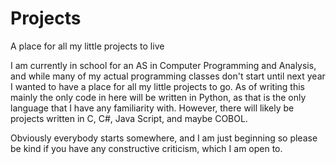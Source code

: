 # Projects
A place for all my little projects to live

I am currently in school for an AS in Computer Programming and Analysis, and while many of my actual programming classes don't start until next year I wanted to have a place for all my little projects to go.  As of writing this mainly the only code in here will be written in Python, as that is the only language that I have any familiarity with.  However, there will likely be projects written in C, C#, Java Script, and maybe COBOL.

Obviously everybody starts somewhere, and I am just beginning so please be kind if you have any constructive criticism, which I am open to.
